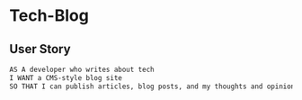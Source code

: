# Tech-Blog

## User Story

```md
AS A developer who writes about tech
I WANT a CMS-style blog site
SO THAT I can publish articles, blog posts, and my thoughts and opinions
```
